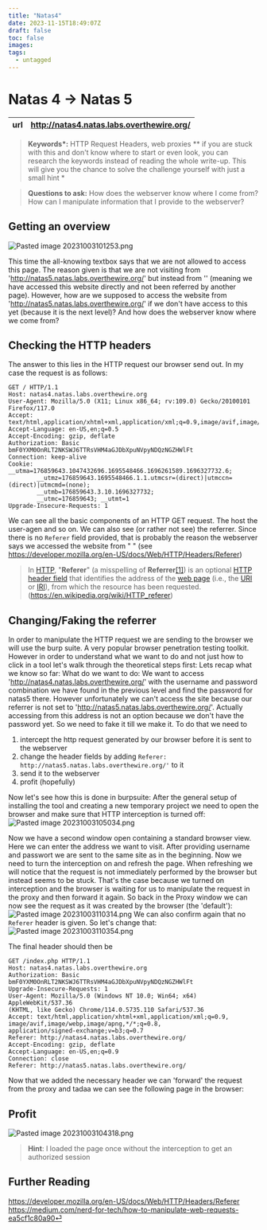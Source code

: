 ```yaml
---
title: "Natas4"
date: 2023-11-15T18:49:07Z
draft: false
toc: false
images:
tags: 
  - untagged
---
```

# Natas 4 -> Natas 5

| url | http://natas4.natas.labs.overthewire.org/ | 
|---| -- |

> **Keywords\*:** HTTP Request Headers, web proxies
> *\*  if you are stuck with this and don't know where to start or even look, you can research the keywords instead of reading the whole write-up. This will give you the chance to solve the challenge yourself with just a small hint *

> **Questions to ask:**
> How does the webserver know where I come from?
> How can I manipulate information that I provide to the webserver?
 

## Getting an overview
![Pasted image 20231003101253.png](/Pasted%20image%2020231003101253.png)

This time the all-knowing textbox says that we are not allowed to access this page. The reason given is that we are not visiting from 'http://natas5.natas.labs.overthewire.org/' but instead from '' (meaning we have accessed this website directly and not been referred by another page). However, how are we supposed to access the website from 'http://natas5.natas.labs.overthewire.org/' if we don't have access to this yet (because it is the next level)? And how does the webserver know where we come from?

## Checking the HTTP headers
The answer to this lies in the HTTP request our browser send out. In my case the request is as follows:
```
GET / HTTP/1.1
Host: natas4.natas.labs.overthewire.org
User-Agent: Mozilla/5.0 (X11; Linux x86_64; rv:109.0) Gecko/20100101 Firefox/117.0
Accept: text/html,application/xhtml+xml,application/xml;q=0.9,image/avif,image/webp,*/*;q=0.8
Accept-Language: en-US,en;q=0.5
Accept-Encoding: gzip, deflate
Authorization: Basic bmF0YXM0OnRLT2NKSWJ6TTRsVHM4aGJDbXpuNVpyNDQzNGZHWlFt
Connection: keep-alive
Cookie: __utma=176859643.1047432696.1695548466.1696261589.1696327732.6; 
        __utmz=176859643.1695548466.1.1.utmcsr=(direct)|utmccn=(direct)|utmcmd=(none); 
        __utmb=176859643.3.10.1696327732; 
        __utmc=176859643; __utmt=1
Upgrade-Insecure-Requests: 1
```
We can see all the basic components of an HTTP GET request. The host the user-agen and so on. We can also see (or rather not see) the referrer. Since there is no `Referer` field provided, that is probably the reason the webserver says we accessed the website from " " (see https://developer.mozilla.org/en-US/docs/Web/HTTP/Headers/Referer)

> In [HTTP](https://en.wikipedia.org/wiki/Hypertext_Transfer_Protocol "Hypertext Transfer Protocol"), "**Referer**" (a misspelling of **Referrer**[[1]](https://en.wikipedia.org/wiki/HTTP_referer#cite_note-s3T5A-1)) is an optional [HTTP header field](https://en.wikipedia.org/wiki/List_of_HTTP_header_fields "List of HTTP header fields") that identifies the address of the [web page](https://en.wikipedia.org/wiki/Web_page "Web page") (i.e., the [URI](https://en.wikipedia.org/wiki/Uniform_Resource_Identifier "Uniform Resource Identifier") or [IRI](https://en.wikipedia.org/wiki/Internationalized_Resource_Identifier "Internationalized Resource Identifier")), from which the resource has been requested. (https://en.wikipedia.org/wiki/HTTP_referer)

## Changing/Faking the referrer 

In order to manipulate the HTTP request we are sending to the browser we will use the burp suite. A very popular browser penetration testing toolkit. However in order to understand what we want to do and not just how to click in a tool let's walk through the theoretical steps first:
Lets recap what we know so far:
What do we want to do: We want to access 'http://natas4.natas.labs.overthewire.org/' with the username and password combination we have found in the previous level and find the password for natas5 there. However unfortunately we can't access the site because our referrer is not set to 'http://natas5.natas.labs.overthewire.org/'. Actually accessing from this address is not an option because we don't have the password yet. So we need to fake it till we make it.
To do that we need to 
1. intercept the http request generated by our browser before it is sent to the webserver
2. change the header fields by adding `Referer: http://natas5.natas.labs.overthewire.org/'` to it
3. send it to the webserver
4. profit (hopefully)

Now let's see how this is done in burpsuite:
After the general setup of installing the tool and creating a new temporary project we need to open the browser and make sure that HTTP interception is turned off:
![Pasted image 20231003105034.png](/Pasted%20image%2020231003105034.png)

Now we have a second window open containing a standard browser view. Here we can enter the address we want to visit.
After providing username and passwort we are sent to the same site as in the beginning. Now we need to turn the interception on and refresh the page.
When refreshing we will notice that the request is not immediately performed by the browser but instead seems to be stuck. That's the case because we turned on interception and the browser is waiting for us to manipulate the request in the proxy and then forward it again.
So back in the Proxy window we can now see the request as it was created by the browser (the 'default'):
![Pasted image 20231003110314.png](/Pasted%20image%2020231003110314.png)
We can also confirm again that no `Referer` header is given. So let's change that:
![Pasted image 20231003110354.png](/Pasted%20image%2020231003110354.png)

The final header should then be

```
GET /index.php HTTP/1.1
Host: natas4.natas.labs.overthewire.org
Authorization: Basic bmF0YXM0OnRLT2NKSWJ6TTRsVHM4aGJDbXpuNVpyNDQzNGZHWlFt
Upgrade-Insecure-Requests: 1
User-Agent: Mozilla/5.0 (Windows NT 10.0; Win64; x64) AppleWebKit/537.36
(KHTML, like Gecko) Chrome/114.0.5735.110 Safari/537.36
Accept: text/html,application/xhtml+xml,application/xml;q=0.9,
image/avif,image/webp,image/apng,*/*;q=0.8,
application/signed-exchange;v=b3;q=0.7
Referer: http://natas4.natas.labs.overthewire.org/
Accept-Encoding: gzip, deflate
Accept-Language: en-US,en;q=0.9
Connection: close
Referer: http://natas5.natas.labs.overthewire.org/
```
Now that we added the necessary header we can 'forward' the request from the proxy and tadaa we can see the following page in the browser:
## Profit
![Pasted image 20231003104318.png](/Pasted%20image%2020231003104318.png)

> **Hint**: I loaded the page once without the interception to get an authorized session

## Further Reading
https://developer.mozilla.org/en-US/docs/Web/HTTP/Headers/Referer
https://medium.com/nerd-for-tech/how-to-manipulate-web-requests-ea5cf1c80a90⏎  
